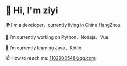 # 👋 Hi, I'm ziyi  
  
🌍 I'm a developer，currently living in China HangZhou.  
  
🔭 I’m currently working on Python、Nodejs、Vue.  
  
🌱 I’m currently learning Java、Kotlin.   
  
📫 How to reach me: 1182900548@qq.com  
  
